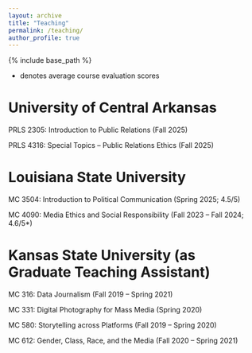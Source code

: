 ```yaml
---
layout: archive
title: "Teaching"
permalink: /teaching/
author_profile: true
---
```


{% include base_path %}
* denotes average course evaluation scores



University of Central Arkansas
=====

PRLS 2305: Introduction to Public Relations (Fall 2025)

PRLS 4316: Special Topics – Public Relations Ethics (Fall 2025)



Louisiana State University
=====

MC 3504: Introduction to Political Communication (Spring 2025; 4.5/5)

MC 4090: Media Ethics and Social Responsibility (Fall 2023 – Fall 2024; 4.6/5*)



Kansas State University (as Graduate Teaching Assistant)
=====

MC 316: Data Journalism (Fall 2019 – Spring 2021)

MC 331: Digital Photography for Mass Media (Spring 2020)

MC 580: Storytelling across Platforms (Fall 2019 – Spring 2020)

MC 612: Gender, Class, Race, and the Media (Fall 2020 – Spring 2021)
